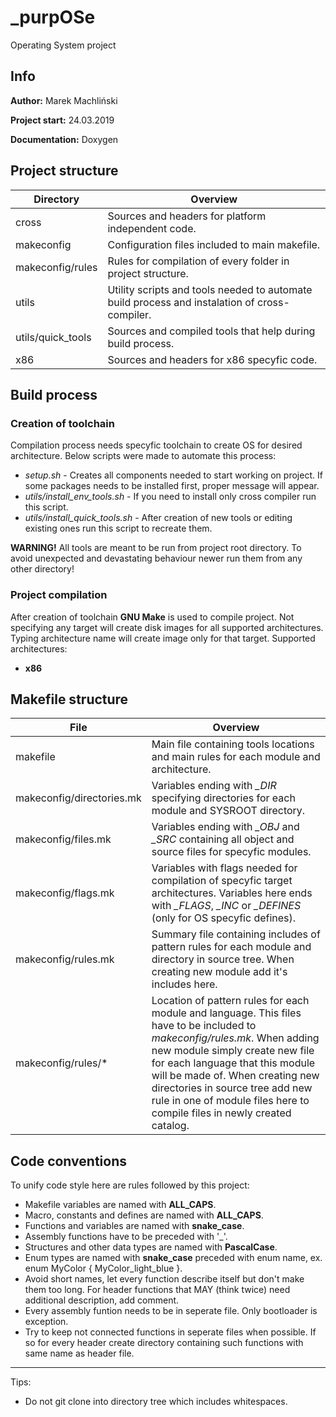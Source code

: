 # _purpOSe
Operating System project

## Info
**Author:** Marek Machliński

**Project start:** 24.03.2019

**Documentation:** Doxygen

## Project structure
| Directory | Overview |
| --- | --- |
| cross | Sources and headers for platform independent code. |
| makeconfig | Configuration files included to main makefile. |
| makeconfig/rules | Rules for compilation of every folder in project structure. |
| utils | Utility scripts and tools needed to automate build process and instalation of cross-compiler. |
| utils/quick_tools | Sources and compiled tools that help during build process. |
| x86 | Sources and headers for x86 specyfic code. |

## Build process
### Creation of toolchain
Compilation process needs specyfic toolchain to create OS for desired architecture. Below scripts were made to automate this process:
  - *setup.sh* - Creates all components needed to start working on project. If some packages needs to be installed first, proper message will appear.
  - *utils/install_env_tools.sh* - If you need to install only cross compiler run this script.
  - *utils/install_quick_tools.sh* - After creation of new tools or editing existing ones run this script to recreate them.

**WARNING!** All tools are meant to be run from project root directory. To avoid unexpected and devastating behaviour newer run them from any other directory!

### Project compilation
After creation of toolchain **GNU Make** is used to compile project. Not specifying any target will create disk images for all supported architectures. Typing architecture name will create image only for that target. Supported architectures:
  - **x86**

## Makefile structure
| File | Overview |
| --- | --- |
| makefile | Main file containing tools locations and main rules for each module and architecture. |
| makeconfig/directories.mk | Variables ending with *_DIR* specifying directories for each module and SYSROOT directory. |
| makeconfig/files.mk | Variables ending with *_OBJ* and *_SRC* containing all object and source files for specyfic modules. |
| makeconfig/flags.mk | Variables with flags needed for compilation of specyfic target architectures. Variables here ends with *_FLAGS*, *_INC* or *_DEFINES* (only for OS specyfic defines). |
| makeconfig/rules.mk | Summary file containing includes of pattern rules for each module and directory in source tree. When creating new module add it's includes here. |
| makeconfig/rules/* | Location of pattern rules for each module and language. This files have to be included to *makeconfig/rules.mk*. When adding new module simply create new file for each language that this module will be made of. When creating new directories in source tree add new rule in one of module files here to compile files in newly created catalog. |

## Code conventions
To unify code style here are rules followed by this project:
  - Makefile variables are named with **ALL_CAPS**.
  - Macro, constants and defines are named with **ALL_CAPS**.
  - Functions and variables are named with **snake_case**.
  - Assembly functions have to be preceded with '_'.
  - Structures and other data types are named with **PascalCase**.
  - Enum types are named with **snake_case** preceded with enum name, ex. enum MyColor { MyColor_light_blue }.
  - Avoid short names, let every function describe itself but don't make them too long. For header functions that MAY (think twice) need additional description, add comment.
  - Every assembly funtion needs to be in seperate file. Only bootloader is exception.
  - Try to keep not connected functions in seperate files when possible. If so for every header create directory containing such functions with same name as header file.

---
Tips:
  - Do not git clone into directory tree which includes whitespaces.
